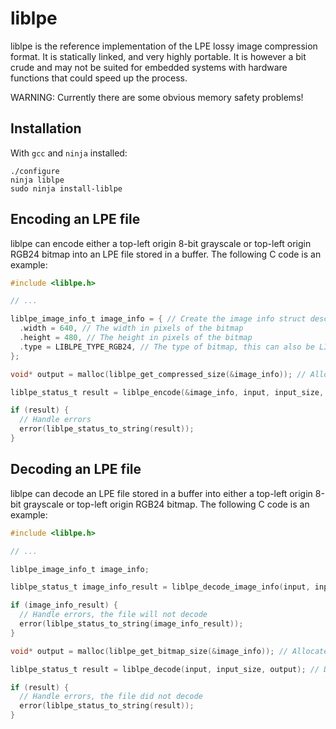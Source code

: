 # liblpe
liblpe is the reference implementation of the LPE lossy image compression format. It is statically linked, and very highly portable. It is however a bit crude and may not be suited for embedded systems with hardware functions that could speed up the process.

WARNING: Currently there are some obvious memory safety problems!

## Installation
With `gcc` and `ninja` installed:

```
./configure
ninja liblpe
sudo ninja install-liblpe
```

## Encoding an LPE file
liblpe can encode either a top-left origin 8-bit grayscale or top-left origin RGB24 bitmap into an LPE file stored in a buffer. The following C code is an example:

```c
#include <liblpe.h>

// ...

liblpe_image_info_t image_info = { // Create the image info struct describing the bitmap
  .width = 640, // The width in pixels of the bitmap
  .height = 480, // The height in pixels of the bitmap
  .type = LIBLPE_TYPE_RGB24, // The type of bitmap, this can also be LIBLPE_TYPE_GRAYSCALE
};

void* output = malloc(liblpe_get_compressed_size(&image_info)); // Allocate a buffer that holds the output file

liblpe_status_t result = liblpe_encode(&image_info, input, input_size, output); // Encode the bitmap (input)

if (result) {
  // Handle errors
  error(liblpe_status_to_string(result));
}
```

## Decoding an LPE file
liblpe can decode an LPE file stored in a buffer into either a top-left origin 8-bit grayscale or top-left origin RGB24 bitmap. The following C code is an example:

```c
#include <liblpe.h>

// ...

liblpe_image_info_t image_info;

liblpe_status_t image_info_result = liblpe_decode_image_info(input, input_size, &image_info); // Get the image info struct describing the output bitmap

if (image_info_result) {
  // Handle errors, the file will not decode
  error(liblpe_status_to_string(image_info_result));
}

void* output = malloc(liblpe_get_bitmap_size(&image_info)); // Allocate a buffer that holds the output bitmap

liblpe_status_t result = liblpe_decode(input, input_size, output); // Decode the LPE file (input)

if (result) {
  // Handle errors, the file did not decode
  error(liblpe_status_to_string(result));
}
```
